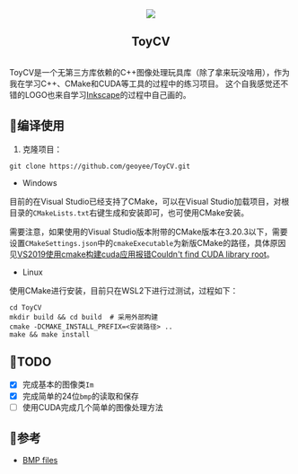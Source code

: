 <div align="center">
  <article style="display: flex; flex-direction: column; align-items: center; justify-content: center;">
      <img src="https://user-images.githubusercontent.com/71769312/233330675-dd8df43b-232c-4efd-8128-9063c2f4e9cb.svg"/>
      <h1 style="width: 100%; text-align: center;">ToyCV</h1>
  </article>
</div>

ToyCV是一个无第三方库依赖的C++图像处理玩具库（除了拿来玩没啥用），作为我在学习C++、CMake和CUDA等工具的过程中的练习项目。 这个自我感觉还不错的LOGO也来自学习[Inkscape](https://gitlab.com/inkscape/inkscape)的过程中自己画的。

## 🤡编译使用

1. 克隆项目：

``` shell
git clone https://github.com/geoyee/ToyCV.git
```

- Windows

目前的在Visual Studio已经支持了CMake，可以在Visual Studio加载项目，对根目录的`CMakeLists.txt`右键生成和安装即可，也可使用CMake安装。

需要注意，如果使用的Visual Studio版本附带的CMake版本在3.20.3以下，需要设置`CMakeSettings.json`中的`cmakeExecutable`为新版CMake的路径，具体原因见[VS2019使用cmake构建cuda应用报错Couldn't find CUDA library root](https://blog.csdn.net/qq_39798423/article/details/130495878?spm=1001.2014.3001.5502)。

- Linux

使用CMake进行安装，目前只在WSL2下进行过测试，过程如下：

``` shell
cd ToyCV
mkdir build && cd build  # 采用外部构建
cmake -DCMAKE_INSTALL_PREFIX=<安装路径> ..
make && make install
```

## 🤡TODO

- [x] 完成基本的图像类`Im`
- [x] 完成简单的24位`bmp`的读取和保存
- [ ] 使用CUDA完成几个简单的图像处理方法

## 🤡参考

- [BMP files](http://paulbourke.net/dataformats/bmp/)


